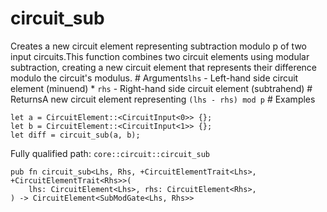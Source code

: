 # circuit_sub

Creates a new circuit element representing subtraction modulo p of two input circuits.This function combines two circuit elements using modular subtraction, creating a new circuit element that represents their difference modulo the circuit's modulus.  # Arguments`lhs` - Left-hand side circuit element (minuend) * `rhs` - Right-hand side circuit element (subtrahend)  # ReturnsA new circuit element representing `(lhs - rhs) mod p`  # Examples
```cairo
let a = CircuitElement::<CircuitInput<0>> {};
let b = CircuitElement::<CircuitInput<1>> {};
let diff = circuit_sub(a, b);
```

Fully qualified path: `core::circuit::circuit_sub`

<pre><code class="language-rust">pub fn circuit_sub&lt;Lhs, Rhs, +CircuitElementTrait&lt;Lhs&gt;, +CircuitElementTrait&lt;Rhs&gt;&gt;(
    lhs: CircuitElement&lt;Lhs&gt;, rhs: CircuitElement&lt;Rhs&gt;,
) -&gt; CircuitElement&lt;SubModGate&lt;Lhs, Rhs&gt;&gt;</code></pre>

